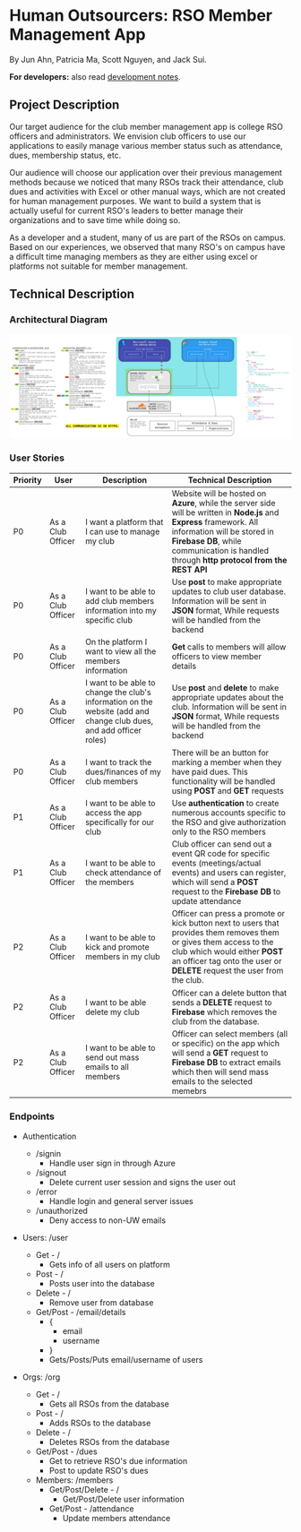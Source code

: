 # Human Outsourcers: RSO Member Management App

By Jun Ahn, Patricia Ma, Scott Nguyen, and Jack Sui.

**For developers:** also read [development notes](DEVELOP.md).

## Project Description

Our target audience for the club member management app is college RSO officers
and administrators. We envision club officers to use our applications to easily 
manage various member status such as attendance, dues, membership status, etc.

Our audience will choose our application over their previous management methods
because we noticed that many RSOs track their attendance, club dues and
activities with Excel or other manual ways, which are not created for human
management purposes. We want to build a system that is actually useful for
current RSO's leaders to better manage their organizations and to save time
while doing so.

As a developer and a student, many of us are part of the RSOs on campus.
Based on our experiences, we observed that many RSO's on campus have a difficult
time managing members as they are either using excel or platforms not suitable
for member management.

## Technical Description

### Architectural Diagram

![Architectural diagram of server, frontend, and communications](assets/architectural.jpg)

### User Stories

|Priority|User|Description|Technical Description|
|---|---|---|---|
|P0|As a Club Officer|I want a platform that I can use to manage my club |Website will be hosted on **Azure**, while the server side will be written in **Node.js** and **Express** framework. All information will be stored in **Firebase DB**, while communication is handled through **http protocol from the REST API**|
|P0|As a Club Officer|I want to be able to add club members information into my specific club |Use **post** to make appropriate updates to club user database. Information will be sent in **JSON** format, While requests will be handled from the backend|
|P0|As a Club Officer|On the platform I want to view all the members information| **Get** calls to members will allow officers to view member details|
|P0|As a Club Officer|I want to be able to change the club's information on the website (add and change club dues, and add officer roles)|Use **post** and **delete** to make appropriate updates about the club. Information will be sent in **JSON** format, While requests will be handled from the backend|
|P0|As a Club Officer|I want to track the dues/finances of my club members|There will be an button for marking a member when they have paid dues. This functionality will be handled using **POST** and **GET** requests|
|P1|As a Club Officer|I want to be able to access the app specifically for our club|Use **authentication** to create numerous accounts specific to the RSO and give authorization only to the RSO members|
|P1|As a Club Officer|I want to be able to check attendance of the members|Club officer can send out a event QR code for specific events (meetings/actual events) and users can register, which will send a **POST** request to the **Firebase DB** to update attendance|
|P2|As a Club Officer|I want to be able to kick and promote members in my club|Officer can press a promote or kick button next to users that provides them removes them or gives them access to the club which would either **POST** an officer tag onto the user or **DELETE** request the user from the club.|
|P2|As a Club Officer|I want to be able delete my club |Officer can a delete button that sends a **DELETE** request to **Firebase** which removes the club from the database.|
|P2|As a Club Officer|I want to be able to send out mass emails to all members|Officer can select members (all or specific) on the app which will send a **GET** request to **Firebase DB** to extract emails which then will send mass emails to the selected memebrs|

### Endpoints

- Authentication
  - /signin
    - Handle user sign in through Azure
  - /signout
    - Delete current user session and signs the user out
  - /error
    - Handle login and general server issues
  - /unauthorized
    - Deny access to non-UW emails

- Users: /user
  - Get - /
    - Gets info of all users on platform
  - Post - /
    - Posts user into the database
  - Delete - /
    - Remove user from database
  - Get/Post -  /email/details
    - {
      - email
      - username
    - }
    - Gets/Posts/Puts email/username of users

- Orgs: /org
  - Get - /
    - Gets all RSOs from the database
  - Post - /
    - Adds RSOs to the database
  - Delete - /
    - Deletes RSOs from the database
  - Get/Post - /dues
      - Get to retrieve RSO's due information
      - Post to update RSO's dues
  - Members: /members
    - Get/Post/Delete - /
      - Get/Post/Delete user information
    - Get/Post - /attendance
      - Update members attendance
